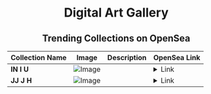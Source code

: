 <div align="center">

# Digital Art Gallery

## Trending Collections on OpenSea

| Collection Name                       | Image                                                                                     | Description                       | OpenSea Link                                                                                          |
|---------------------------------------|-------------------------------------------------------------------------------------------|-----------------------------------|--------------------------------------------------------------------------------------------------------|
| **IN I U** | ![Image](https://i.seadn.io/s/raw/files/440b8a34f9058ef6dbdd7f64a8289397.jpg?w=500&auto=format?w=200&auto=format) |  | <details><summary>Link</summary>[IN I U](https://opensea.io/collection/in-i-u)</details> |
| **JJ J H** | ![Image](https://i.seadn.io/s/raw/files/3890561e8de897aeadc8e0ca5017ac42.jpg?w=500&auto=format?w=200&auto=format) |  | <details><summary>Link</summary>[JJ J H](https://opensea.io/collection/jj-j-h)</details> |

</div>
